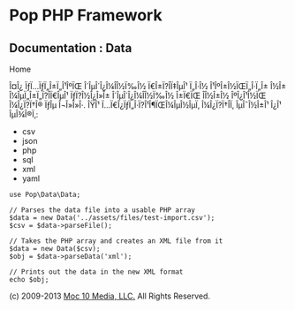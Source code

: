 Pop PHP Framework
=================

Documentation : Data
--------------------

Home

Î¤Î¿ ÏƒÏ…ÏƒÏ„Î±Ï„Î¹ÎºÏŒ Î´ÎµÎ´Î¿Î¼Î­Î½Ï‰Î½ Ï€Î±Ï?Î­Ï‡ÎµÎ¹ Ï„Î·Î½
Î¹ÎºÎ±Î½ÏŒÏ„Î·Ï„Î± Î½Î± Î¼ÎµÏ„Î±Ï„Ï?Î­Ï€ÎµÎ¹ ÏƒÏ?Î½Î¿Î»Î±
Î´ÎµÎ´Î¿Î¼Î­Î½Ï‰Î½ Î±Ï€ÏŒ Î­Î½Î±Î½ ÎºÎ¿Î¹Î½ÏŒ Î¼Î¿Ï?Ï†Î® ÏƒÎµ Î¬Î»Î»Î·.
ÎŸÎ¹ Ï…Ï€Î¿ÏƒÏ„Î·Ï?Î¹Î¶ÏŒÎ¼ÎµÎ½ÎµÏ‚ Î¼Î¿Ï?Ï†Î­Ï‚ ÎµÎ¯Î½Î±Î¹ Î¿Î¹
ÎµÎ¾Î®Ï‚:

-   csv
-   json
-   php
-   sql
-   xml
-   yaml

<!-- -->

    use Pop\Data\Data;

    // Parses the data file into a usable PHP array
    $data = new Data('../assets/files/test-import.csv');
    $csv = $data->parseFile();

    // Takes the PHP array and creates an XML file from it
    $data = new Data($csv);
    $obj = $data->parseData('xml');

    // Prints out the data in the new XML format
    echo $obj;

\(c) 2009-2013 [Moc 10 Media, LLC.](http://www.moc10media.com) All
Rights Reserved.
